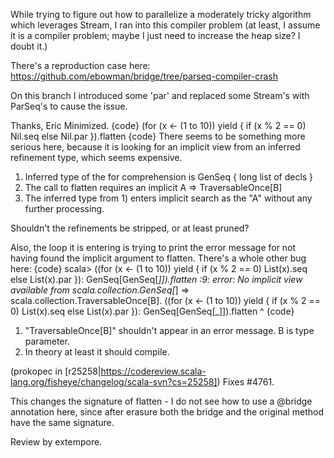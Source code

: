 While trying to figure out how to parallelize a moderately tricky algorithm which leverages Stream, I ran into this compiler problem (at least, I assume it is a compiler problem; maybe I just need to increase the heap size? I doubt it.)

There's a reproduction case here: https://github.com/ebowman/bridge/tree/parseq-compiler-crash

On this branch I introduced some 'par' and replaced some Stream's with ParSeq's to cause the issue.

Thanks,
Eric
Minimized.
{code}
(for (x <- (1 to 10)) yield { if (x % 2 == 0) Nil.seq else Nil.par }).flatten
{code}
There seems to be something more serious here, because it is looking for an implicit view from an inferred refinement type, which seems expensive.

1) Inferred type of the for comprehension is GenSeq { long list of decls }
2) The call to flatten requires an implicit A => TraversableOnce[B]
3) The inferred type from 1) enters implicit search as the "A" without any further processing.

Shouldn't the refinements be stripped, or at least pruned?

Also, the loop it is entering is trying to print the error message for not having found the implicit argument to flatten.  There's a whole other bug here:
{code}
scala> ((for (x <- (1 to 10)) yield { if (x % 2 == 0) List(x).seq else List(x).par }): GenSeq[GenSeq[_]]).flatten
<console>:9: error: No implicit view available from scala.collection.GenSeq[_] => scala.collection.TraversableOnce[B].
              ((for (x <- (1 to 10)) yield { if (x % 2 == 0) List(x).seq else List(x).par }): GenSeq[GenSeq[_]]).flatten
                                                                                                                 ^
{code}

1) "TraversableOnce[B]" shouldn't appear in an error message.  B is type parameter.
2) In theory at least it should compile.

(prokopec in [r25258|https://codereview.scala-lang.org/fisheye/changelog/scala-svn?cs=25258]) Fixes #4761.

This changes the signature of flatten - I do not see how to use a @bridge annotation here, since after erasure both the bridge and the original method have the same signature.

Review by extempore.
